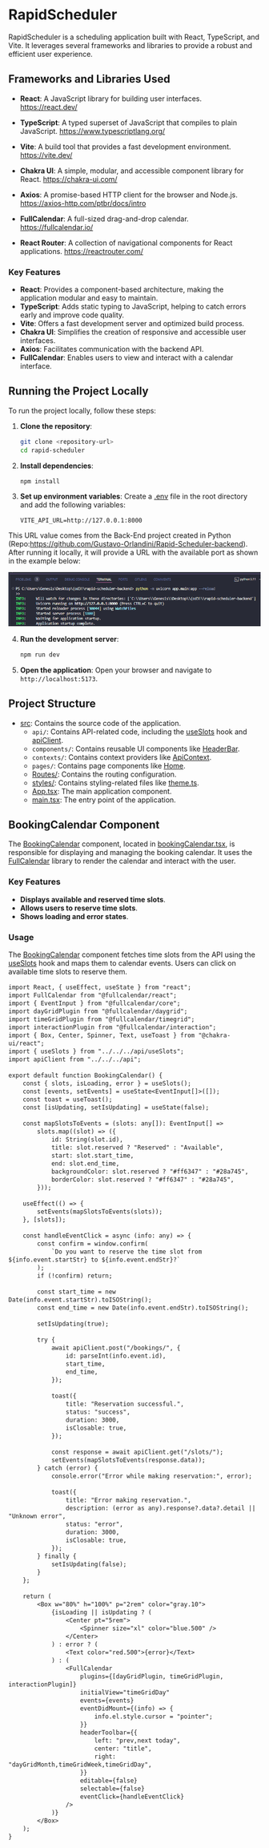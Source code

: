 # RapidScheduler

RapidScheduler is a scheduling application built with React, TypeScript, and Vite. It leverages several frameworks and libraries to provide a robust and efficient user experience.

## Frameworks and Libraries Used

- **React**: A JavaScript library for building user interfaces.
https://react.dev/

- **TypeScript**: A typed superset of JavaScript that compiles to plain JavaScript.
https://www.typescriptlang.org/

- **Vite**: A build tool that provides a fast development environment.
https://vite.dev/

- **Chakra UI**: A simple, modular, and accessible component library for React.
https://chakra-ui.com/

- **Axios**: A promise-based HTTP client for the browser and Node.js.
https://axios-http.com/ptbr/docs/intro

- **FullCalendar**: A full-sized drag-and-drop calendar.
https://fullcalendar.io/

- **React Router**: A collection of navigational components for React applications.
https://reactrouter.com/

### Key Features

- **React**: Provides a component-based architecture, making the application modular and easy to maintain.
- **TypeScript**: Adds static typing to JavaScript, helping to catch errors early and improve code quality.
- **Vite**: Offers a fast development server and optimized build process.
- **Chakra UI**: Simplifies the creation of responsive and accessible user interfaces.
- **Axios**: Facilitates communication with the backend API.
- **FullCalendar**: Enables users to view and interact with a calendar interface.

## Running the Project Locally

To run the project locally, follow these steps:

1. **Clone the repository**:
    ```sh
    git clone <repository-url>
    cd rapid-scheduler
    ```

2. **Install dependencies**:
    ```sh
    npm install
    ```

3. **Set up environment variables**:
    Create a [.env](http://_vscodecontentref_/1) file in the root directory and add the following variables:
    ```env
    VITE_API_URL=http://127.0.0.1:8000
    ```
This URL value comes from the Back-End project created in Python (Repo:https://github.com/Gustavo-Orlandini/Rapid-Scheduler-backend). After running it locally, it will provide a URL with the available port as shown in the example below:

![Python terminal example](image-1.png)

4. **Run the development server**:
    ```sh
    npm run dev
    ```

5. **Open the application**:
    Open your browser and navigate to `http://localhost:5173`.

## Project Structure

- [src](http://_vscodecontentref_/2): Contains the source code of the application.
  - `api/`: Contains API-related code, including the [useSlots](http://_vscodecontentref_/3) hook and [apiClient](http://_vscodecontentref_/4).
  - `components/`: Contains reusable UI components like [HeaderBar](http://_vscodecontentref_/5).
  - `contexts/`: Contains context providers like [ApiContext](http://_vscodecontentref_/6).
  - `pages/`: Contains page components like [Home](http://_vscodecontentref_/7).
  - [Routes/](http://_vscodecontentref_/8): Contains the routing configuration.
  - [styles/](http://_vscodecontentref_/9): Contains styling-related files like [theme.ts](http://_vscodecontentref_/10).
  - [App.tsx](http://_vscodecontentref_/11): The main application component.
  - [main.tsx](http://_vscodecontentref_/12): The entry point of the application.

## BookingCalendar Component

The [BookingCalendar](http://_vscodecontentref_/13) component, located in [bookingCalendar.tsx](http://_vscodecontentref_/14), is responsible for displaying and managing the booking calendar. It uses the [FullCalendar](http://_vscodecontentref_/15) library to render the calendar and interact with the user.

### Key Features

- **Displays available and reserved time slots**.
- **Allows users to reserve time slots**.
- **Shows loading and error states**.

### Usage

The [BookingCalendar](http://_vscodecontentref_/16) component fetches time slots from the API using the [useSlots](http://_vscodecontentref_/17) hook and maps them to calendar events. Users can click on available time slots to reserve them.

```tsx
import React, { useEffect, useState } from "react";
import FullCalendar from "@fullcalendar/react";
import { EventInput } from "@fullcalendar/core";
import dayGridPlugin from "@fullcalendar/daygrid";
import timeGridPlugin from "@fullcalendar/timegrid";
import interactionPlugin from "@fullcalendar/interaction";
import { Box, Center, Spinner, Text, useToast } from "@chakra-ui/react";
import { useSlots } from "../../../api/useSlots";
import apiClient from "../../../api";

export default function BookingCalendar() {
    const { slots, isLoading, error } = useSlots();
    const [events, setEvents] = useState<EventInput[]>([]);
    const toast = useToast();
    const [isUpdating, setIsUpdating] = useState(false);

    const mapSlotsToEvents = (slots: any[]): EventInput[] =>
        slots.map((slot) => ({
            id: String(slot.id),
            title: slot.reserved ? "Reserved" : "Available",
            start: slot.start_time,
            end: slot.end_time,
            backgroundColor: slot.reserved ? "#ff6347" : "#28a745",
            borderColor: slot.reserved ? "#ff6347" : "#28a745",
        }));

    useEffect(() => {
        setEvents(mapSlotsToEvents(slots));
    }, [slots]);

    const handleEventClick = async (info: any) => {
        const confirm = window.confirm(
            `Do you want to reserve the time slot from ${info.event.startStr} to ${info.event.endStr}?`
        );
        if (!confirm) return;

        const start_time = new Date(info.event.startStr).toISOString();
        const end_time = new Date(info.event.endStr).toISOString();

        setIsUpdating(true);

        try {
            await apiClient.post("/bookings/", {
                id: parseInt(info.event.id),
                start_time,
                end_time,
            });

            toast({
                title: "Reservation successful.",
                status: "success",
                duration: 3000,
                isClosable: true,
            });

            const response = await apiClient.get("/slots/");
            setEvents(mapSlotsToEvents(response.data));
        } catch (error) {
            console.error("Error while making reservation:", error);

            toast({
                title: "Error making reservation.",
                description: (error as any).response?.data?.detail || "Unknown error",
                status: "error",
                duration: 3000,
                isClosable: true,
            });
        } finally {
            setIsUpdating(false);
        }
    };

    return (
        <Box w="80%" h="100%" p="2rem" color="gray.10">
            {isLoading || isUpdating ? (
                <Center pt="5rem">
                    <Spinner size="xl" color="blue.500" />
                </Center>
            ) : error ? (
                <Text color="red.500">{error}</Text>
            ) : (
                <FullCalendar
                    plugins={[dayGridPlugin, timeGridPlugin, interactionPlugin]}
                    initialView="timeGridDay"
                    events={events}
                    eventDidMount={(info) => {
                        info.el.style.cursor = "pointer";
                    }}
                    headerToolbar={{
                        left: "prev,next today",
                        center: "title",
                        right: "dayGridMonth,timeGridWeek,timeGridDay",
                    }}
                    editable={false}
                    selectable={false}
                    eventClick={handleEventClick}
                />
            )}
        </Box>
    );
}